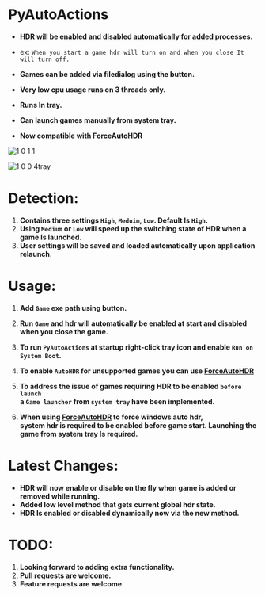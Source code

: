 # PyAutoActions


- **HDR will be enabled and disabled automatically for added processes.**


- ex: `When you start a game hdr will turn on and when you close It will turn off.`
- **Games can be added via filedialog using the button.**
- **Very low cpu usage runs on 3 threads only.**
- **Runs In tray.**
- **Can launch games manually from system tray.**
- **Now compatible with [ForceAutoHDR](https://github.com/7gxycn08/ForceAutoHDR)**


![1 0 1 1](https://github.com/7gxycn08/PyAutoActions/assets/121936658/397c1e03-bd75-4cbf-aa47-5aedf4f1e8b3)



![1 0 0 4tray](https://github.com/7gxycn08/PyAutoActions/assets/121936658/8375da5c-210b-4633-b8cb-768e5c37cc54)


# Detection:
1. **Contains three settings `High`, `Meduim`, `Low`. Default Is `High`.**
2. **Using `Medium` or `Low` will speed up the switching state of HDR when a game Is launched.**
3. **User settings will be saved and loaded automatically upon application relaunch.**

# Usage:
1. **Add `Game` exe path using button.**


2. **Run `Game` and hdr will automatically be enabled at start and disabled when you close the game.**


3. **To run `PyAutoActions` at startup right-click tray icon and enable `Run on System Boot`.**


4. **To enable `AutoHDR` for unsupported games you can use [ForceAutoHDR](https://github.com/7gxycn08/ForceAutoHDR)**


5. **To address the issue of games requiring HDR to be enabled `before launch`<br> a `Game launcher` from `system tray` have been implemented.**


6. **When using [ForceAutoHDR](https://github.com/7gxycn08/ForceAutoHDR) to force windows auto hdr,<br> system hdr is required to be enabled before game start. Launching the game from system tray Is required.**


# Latest Changes:
- **HDR will now enable or disable on the fly when game is added or removed while running.**
- **Added low level method that gets current global hdr state.**
- **HDR Is enabled or disabled dynamically now via the new method.**


# TODO:
1. **Looking forward to adding extra functionality.**
2. **Pull requests are welcome.**
3. **Feature requests are welcome.**
